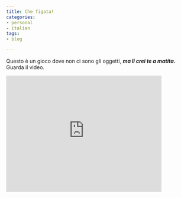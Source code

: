 ```yaml
---
title: Che figata!
categories:
- personal
- italian
tags:
- blog

---
```

Questo è un gioco dove non ci sono gli oggetti, **_ma li crei te a matita._**
Guarda il video.

<iframe width="420" height="315" src="https://www.youtube.com/embed/QsTqspnvAaI" frameborder="0" allowfullscreen></iframe>

